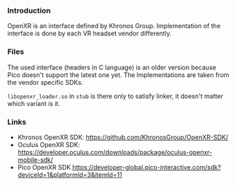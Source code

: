 ### Introduction

OpenXR is an interface defined by Khronos Group. Implementation of the interface is done by each VR headset vendor differently.

### Files

The used interface (headers in C language) is an older version because Pico doesn't support the latest one yet.
The Implementations are taken from the vendor specific SDKs.

`libopenxr_loader.so` in `stub` is there only to satisfy linker, it doesn't matter which variant is it.

### Links

- Khronos OpenXR SDK: https://github.com/KhronosGroup/OpenXR-SDK/
- Oculus OpenXR SDK: https://developer.oculus.com/downloads/package/oculus-openxr-mobile-sdk/
- Pico OpenXR SDK https://developer-global.pico-interactive.com/sdk?deviceId=1&platformId=3&itemId=11
